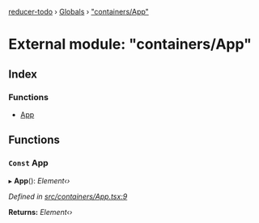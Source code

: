 [reducer-todo](../README.md) › [Globals](../globals.md) › ["containers/App"](_containers_app_.md)

# External module: "containers/App"

## Index

### Functions

* [App](_containers_app_.md#const-app)

## Functions

### `Const` App

▸ **App**(): *Element‹›*

*Defined in [src/containers/App.tsx:9](https://github.com/fwesss/reducer-todo/blob/580bc2f/reducer-todo/src/containers/App.tsx#L9)*

**Returns:** *Element‹›*

